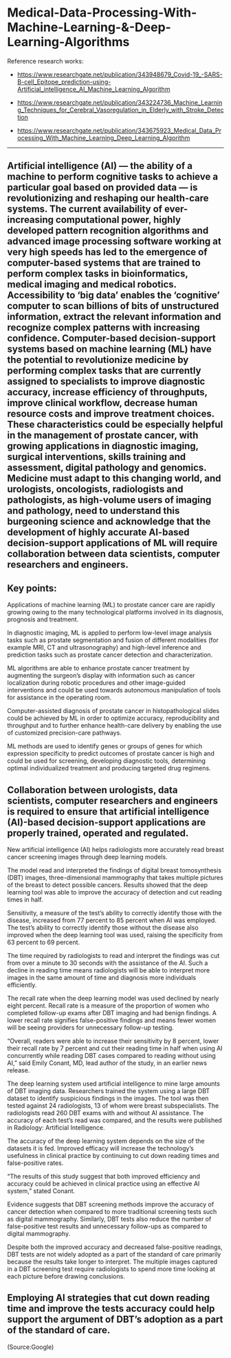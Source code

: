 # Medical-Data-Processing-With-Machine-Learning-&-Deep-Learning-Algorithms

Reference research works:

* https://www.researchgate.net/publication/343948679_Covid-19_-SARS-B-cell_Epitope_prediction-using-Artificial_intelligence_AI_Machine_Learning_Algorithm

* https://www.researchgate.net/publication/343224736_Machine_Learning_Techniques_for_Cerebral_Vasoregulation_in_Elderly_with_Stroke_Detection

* https://www.researchgate.net/publication/343675923_Medical_Data_Processing_With_Machine_Learning_Deep_Learning_Algorithm

----------
Artificial intelligence (AI) — the ability of a machine to perform cognitive tasks to achieve a particular goal based on provided data — is revolutionizing and reshaping our health-care systems. The current availability of ever-increasing computational power, highly developed pattern recognition algorithms and advanced image processing software working at very high speeds has led to the emergence of computer-based systems that are trained to perform complex tasks in bioinformatics, medical imaging and medical robotics. Accessibility to ‘big data’ enables the ‘cognitive’ computer to scan billions of bits of unstructured information, extract the relevant information and recognize complex patterns with increasing confidence. Computer-based decision-support systems based on machine learning (ML) have the potential to revolutionize medicine by performing complex tasks that are currently assigned to specialists to improve diagnostic accuracy, increase efficiency of throughputs, improve clinical workflow, decrease human resource costs and improve treatment choices. These characteristics could be especially helpful in the management of prostate cancer, with growing applications in diagnostic imaging, surgical interventions, skills training and assessment, digital pathology and genomics. Medicine must adapt to this changing world, and urologists, oncologists, radiologists and pathologists, as high-volume users of imaging and pathology, need to understand this burgeoning science and acknowledge that the development of highly accurate AI-based decision-support applications of ML will require collaboration between data scientists, computer researchers and engineers.
-------------
Key points:
----
Applications of machine learning (ML) to prostate cancer care are rapidly growing owing to the many technological platforms involved in its diagnosis, prognosis and treatment.

In diagnostic imaging, ML is applied to perform low-level image analysis tasks such as prostate segmentation and fusion of different modalities (for example MRI, CT and ultrasonography) and high-level inference and prediction tasks such as prostate cancer detection and characterization.

ML algorithms are able to enhance prostate cancer treatment by augmenting the surgeon’s display with information such as cancer localization during robotic procedures and other image-guided interventions and could be used towards autonomous manipulation of tools for assistance in the operating room.

Computer-assisted diagnosis of prostate cancer in histopathological slides could be achieved by ML in order to optimize accuracy, reproducibility and throughput and to further enhance health-care delivery by enabling the use of customized precision-care pathways.

ML methods are used to identify genes or groups of genes for which expression specificity to predict outcomes of prostate cancer is high and could be used for screening, developing diagnostic tools, determining optimal individualized treatment and producing targeted drug regimens.

Collaboration between urologists, data scientists, computer researchers and engineers is required to ensure that artificial intelligence (AI)-based decision-support applications are properly trained, operated and regulated.
-------------------
New artificial intelligence (AI) helps radiologists more accurately read breast cancer screening images through deep learning models.

The model read and interpreted the findings of digital breast tomosynthesis (DBT) images, three-dimensional mammography that takes multiple pictures of the breast to detect possible cancers. Results showed that the deep learning tool was able to improve the accuracy of detection and cut reading times in half.

Sensitivity, a measure of the test’s ability to correctly identify those with the disease, increased from 77 percent to 85 percent when AI was employed. The test’s ability to correctly identify those without the disease also improved when the deep learning tool was used, raising the specificity from 63 percent to 69 percent.

The time required by radiologists to read and interpret the findings was cut from over a minute to 30 seconds with the assistance of the AI. Such a decline in reading time means radiologists will be able to interpret more images in the same amount of time and diagnosis more individuals efficiently.

The recall rate when the deep learning model was used declined by nearly eight percent. Recall rate is a measure of the proportion of women who completed follow-up exams after DBT imaging and had benign findings. A lower recall rate signifies false-positive findings and means fewer women will be seeing providers for unnecessary follow-up testing.

“Overall, readers were able to increase their sensitivity by 8 percent, lower their recall rate by 7 percent and cut their reading time in half when using AI concurrently while reading DBT cases compared to reading without using AI,” said Emily Conant, MD, lead author of the study, in an earlier news release.  

The deep learning system used artificial intelligence to mine large amounts of DBT imaging data. Researchers trained the system using a large DBT dataset to identify suspicious findings in the images. The tool was then tested against 24 radiologists, 13 of whom were breast subspecialists. The radiologists read 260 DBT exams with and without AI assistance. The accuracy of each test’s read was compared, and the results were published in Radiology: Artificial Intelligence.

The accuracy of the deep learning system depends on the size of the datasets it is fed. Improved efficacy will increase the technology’s usefulness in clinical practice by continuing to cut down reading times and false-positive rates.

“The results of this study suggest that both improved efficiency and accuracy could be achieved in clinical practice using an effective AI system,” stated Conant.

Evidence suggests that DBT screening methods improve the accuracy of cancer detection when compared to more traditional screening tests such as digital mammography. Similarly, DBT tests also reduce the number of false-positive test results and unnecessary follow-ups as compared to digital mammography.

Despite both the improved accuracy and decreased false-positive readings, DBT tests are not widely adopted as a part of the standard of care primarily because the results take longer to interpret.  The multiple images captured in a DBT screening test require radiologists to spend more time looking at each picture before drawing conclusions.

Employing AI strategies that cut down reading time and improve the tests accuracy could help support the argument of DBT’s adoption as a part of the standard of care.
---------------

(Source:Google)
